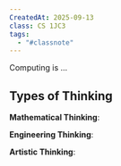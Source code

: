 ```yaml
---
CreatedAt: 2025-09-13
class: CS 1JC3
tags:
  - "#classnote"
---
```

Computing is ...

## Types of Thinking
**Mathematical Thinking**:

**Engineering Thinking**:

**Artistic Thinking**: 
